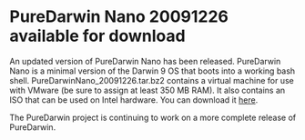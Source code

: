 # PureDarwin Nano 20091226 available for download

An updated version of PureDarwin Nano has been released. PureDarwin Nano is a minimal version of the Darwin 9 OS that boots into a working bash shell. PureDarwinNano_20091226.tar.bz2 contains a virtual machine for use with VMware (be sure to assign at least 350 MB RAM). It also contains an ISO that can be used on Intel hardware. You can download it [here](https://sourceforge.net/projects/puredarwin/files/nano/PureDarwinNano_20091226.tar.bz2).

The PureDarwin project is continuing to work on a more complete release of PureDarwin.
